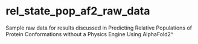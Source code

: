# rel_state_pop_af2_raw_data
Sample raw data for results discussed in Predicting Relative Populations of Protein Conformations without a Physics Engine Using AlphaFold2^
